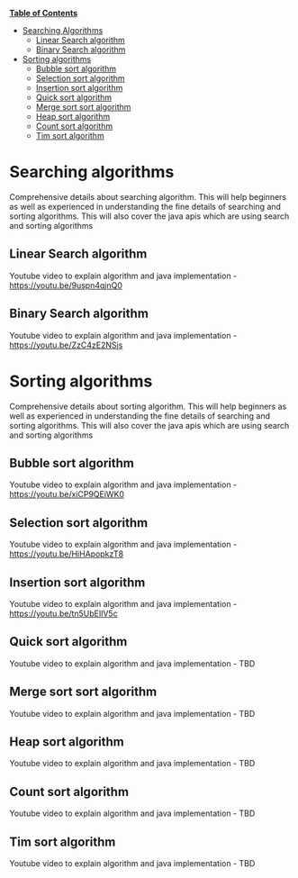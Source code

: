 **[Table of Contents](http://tableofcontent.eu)**
<!-- Table of contents generated generated by http://tableofcontent.eu -->
- [Searching Algorithms](#searching-algorithms)
  - [Linear Search algorithm](#linear-search-algorithm)
  - [Binary Search algorithm](#binary-search-algorithm)
- [Sorting algorithms](#sorting-algorithms)
  - [Bubble sort algorithm](#bubble-sort-algorithm)
  - [Selection sort algorithm](#selection-sort-algorithm)
  - [Insertion sort algorithm](#insertion-sort-algorithm)
  - [Quick sort algorithm](#quick-sort-algorithm)
  - [Merge sort sort algorithm](#merge-sort-sort-algorithm)
  - [Heap sort algorithm](#heap-sort-algorithm)
  - [Count sort algorithm](#count-sort-algorithm)
  - [Tim sort algorithm](#tim-sort-algorithm)

# Searching algorithms
 Comprehensive details about searching algorithm. This will help beginners as well as experienced in understanding the fine details of searching and sorting algorithms. This will also cover the java apis which are using search and sorting algorithms

## Linear Search algorithm
Youtube video to explain algorithm and java implementation - https://youtu.be/9uspn4qjnQ0

## Binary Search algorithm
Youtube video to explain algorithm and java implementation - https://youtu.be/ZzC4zE2NSjs

# Sorting algorithms
 Comprehensive details about sorting algorithm. This will help beginners as well as experienced in understanding the fine details of searching and sorting algorithms. This will also cover the java apis which are using search and sorting algorithms

## Bubble sort algorithm
Youtube video to explain algorithm and java implementation - https://youtu.be/xiCP9QEiWK0

## Selection sort algorithm
Youtube video to explain algorithm and java implementation - https://youtu.be/HiHApopkzT8

## Insertion sort algorithm
Youtube video to explain algorithm and java implementation - https://youtu.be/tn5UbEIlV5c

## Quick sort algorithm
Youtube video to explain algorithm and java implementation - TBD

## Merge sort sort algorithm
Youtube video to explain algorithm and java implementation - TBD

## Heap sort algorithm
Youtube video to explain algorithm and java implementation - TBD

## Count sort algorithm
Youtube video to explain algorithm and java implementation - TBD

## Tim sort algorithm
Youtube video to explain algorithm and java implementation - TBD
